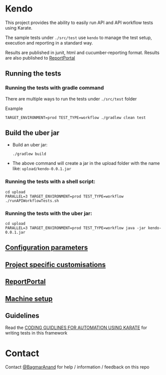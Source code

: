 # Kendo
This project provides the ability to easily run API and API workflow tests using Karate.

The sample tests under `./src/test` use `kendo` to manage the test setup, execution and reporting in a standard way.

Results are published in junit, html and cucumber-reporting format. Results are also published to [ReportPortal](./docs/ReportPortal.md)

## Running the tests

### Running the tests with gradle command
There are multiple ways to run the tests under `./src/test` folder

Example
    
    TARGET_ENVIRONMENT=prod TEST_TYPE=workflow ./gradlew clean test

## Build the uber jar

- Build an uber jar:

  `./gradlew build`

- The above command will create a jar in the upload folder with the name like: `upload/kendo-0.0.1.jar`

### Running the tests with a shell script:

    cd upload 
    PARALLEL=3 TARGET_ENVIRONMENT=prod TEST_TYPE=workflow ./runAPIWorkflowTests.sh

### Running the tests with the uber jar:

    cd upload
    PARALLEL=3 TARGET_ENVIRONMENT=prod TEST_TYPE=workflow java -jar kendo-0.0.1.jar

## [Configuration parameters](./docs/ConfigurationParameters.md)

## [Project specific customisations](./docs/ProjectSpecificCustomizations.md)

## [ReportPortal](./docs/ReportPortal.md)

## [Machine setup](./docs/MachineSetup.md)

## Guidelines 
Read the [CODING GUIDLINES FOR AUTOMATION USING KARATE](docs/READMEGuideline.md) for writing tests in this framework

# Contact
Contact [@BagmarAnand](https://twitter.com/BagmarAnand) for help / information / feedback on this repo
